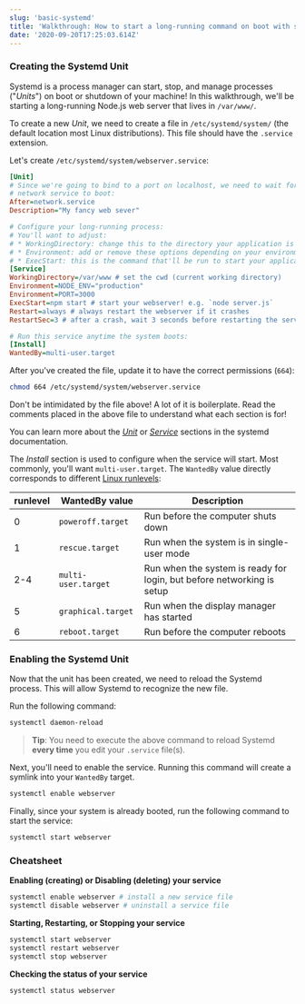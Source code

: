 ```yaml
---
slug: 'basic-systemd'
title: 'Walkthrough: How to start a long-running command on boot with systemd'
date: '2020-09-20T17:25:03.614Z'
---
```


### Creating the Systemd Unit

Systemd is a process manager can start, stop, and manage processes ("_Units_") on boot or shutdown of your machine!
In this walkthrough, we'll be starting a long-running Node.js web server that lives in `/var/www/`.

To create a new _Unit_, we need to create a file in `/etc/systemd/system/` (the default location most Linux distributions).
This file should have the `.service` extension.

Let's create `/etc/systemd/system/webserver.service`:

```ini
[Unit]
# Since we're going to bind to a port on localhost, we need to wait for the
# network service to boot:
After=network.service
Description="My fancy web sever"

# Configure your long-running process:
# You'll want to adjust:
# * WorkingDirectory: change this to the directory your application is in
# * Environment: add or remove these options depending on your environment variable needs
# * ExecStart: this is the command that'll be run to start your application
[Service]
WorkingDirectory=/var/www # set the cwd (current working directory)
Environment=NODE_ENV="production"
Environment=PORT=3000
ExecStart=npm start # start your webserver! e.g. `node server.js`
Restart=always # always restart the webserver if it crashes
RestartSec=3 # after a crash, wait 3 seconds before restarting the server

# Run this service anytime the system boots:
[Install]
WantedBy=multi-user.target
```

After you've created the file, update it to have the correct permissions (`664`):

```bash
chmod 664 /etc/systemd/system/webserver.service
```

Don't be intimidated by the file above! A lot of it is boilerplate.
Read the comments placed in the above file to understand what each section is for!

You can learn more about the [_Unit_](https://www.freedesktop.org/software/systemd/man/systemd.unit.html) or [_Service_](https://www.freedesktop.org/software/systemd/man/systemd.service.html) sections in the systemd documentation.

The _Install_ section is used to configure when the service will start. Most commonly, you'll want `multi-user.target`.
The `WantedBy` value directly corresponds to different [Linux runlevels](https://en.wikipedia.org/wiki/Runlevel):

| runlevel | WantedBy value      | Description                                                            |
| -------- | ------------------- | ---------------------------------------------------------------------- |
| 0        | `poweroff.target`   | Run before the computer shuts down                                     |
| 1        | `rescue.target`     | Run when the system is in single-user mode                             |
| 2-4      | `multi-user.target` | Run when the system is ready for login, but before networking is setup |
| 5        | `graphical.target`  | Run when the display manager has started                               |
| 6        | `reboot.target`     | Run before the computer reboots                                        |

### Enabling the Systemd Unit

Now that the unit has been created, we need to reload the Systemd process.
This will allow Systemd to recognize the new file.

Run the following command:

```bash
systemctl daemon-reload
```

> **Tip**: You need to execute the above command to reload Systemd **every time** you edit your `.service` file(s).

Next, you'll need to enable the service. Running this command will create a symlink into your `WantedBy` target.

```bash
systemctl enable webserver
```

Finally, since your system is already booted, run the following command to start the service:

```bash
systemctl start webserver
```

### Cheatsheet

**Enabling (creating) or Disabling (deleting) your service**

```bash
systemctl enable webserver # install a new service file
systemctl disable webserver # uninstall a service file
```

**Starting, Restarting, or Stopping your service**

```bash
systemctl start webserver
systemctl restart webserver
systemctl stop webserver
```

**Checking the status of your service**

```bash
systemctl status webserver
```
